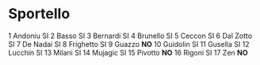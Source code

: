 # Sportello

1 Andoniu   SI
2 Basso     SI
3 Bernardi  SI
4 Brunello  SI
5 Ceccon    SI
6 Dal Zotto SI
7 De Nadai  SI
8 Frighetto SI
9 Guazzo    **NO**
10 Guidolin SI
11 Gusella  SI
12 Lucchin  SI
13 Milani   SI
14 Mujagic  SI
15 Pivotto  **NO**
16 Rigoni   SI
17 Zen      **NO**
